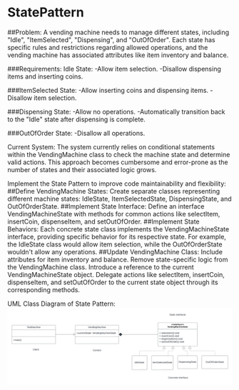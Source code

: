 # StatePattern

##Problem:
A vending machine needs to manage different states, including "Idle", "ItemSelected", "Dispensing", and "OutOfOrder". Each state has specific rules and restrictions regarding allowed operations, and the vending machine has associated attributes like item inventory and balance.

###Requirements:
Idle State:
-Allow item selection.
-Disallow dispensing items and inserting coins.

###ItemSelected State:
-Allow inserting coins and dispensing items.
-Disallow item selection.

###Dispensing State:
-Allow no operations.
-Automatically transition back to the "Idle" state after dispensing is complete.

###OutOfOrder State:
-Disallow all operations.

Current System: The system currently relies on conditional statements within the VendingMachine class to check the machine state and determine valid actions. This approach becomes cumbersome and error-prone as the number of states and their associated logic grows.

Implement the State Pattern to improve code maintainability and flexibility:
##Define VendingMachine States:
Create separate classes representing different machine states: IdleState, ItemSelectedState, DispensingState, and OutOfOrderState.
##Implement State Interface:
Define an interface VendingMachineState with methods for common actions like selectItem, insertCoin, dispenseItem, and setOutOfOrder.
##Implement State Behaviors:
Each concrete state class implements the VendingMachineState interface, providing specific behavior for its respective state. For example, the IdleState class would allow item selection, while the OutOfOrderState wouldn't allow any operations.
##Update VendingMachine Class:
Include attributes for item inventory and balance.
Remove state-specific logic from the VendingMachine class.
Introduce a reference to the current VendingMachineState object.
Delegate actions like selectItem, insertCoin, dispenseItem, and setOutOfOrder to the current state object through its corresponding methods.


UML Class Diagram of State Pattern:
![alt text](StateUMLClassDiagram.png)